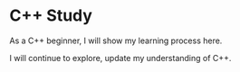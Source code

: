 # C++ Study
As a C++ beginner, I will show my learning process here.

I will continue to explore, update my understanding of C++.
